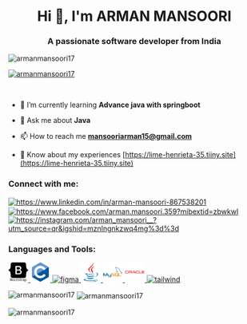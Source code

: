 <h1 align="center">Hi 👋, I'm ARMAN MANSOORI</h1>
<h3 align="center">A passionate software developer from India</h3>

<p align="left"> <img src="https://komarev.com/ghpvc/?username=armanmansoori17&label=Profile%20views&color=0e75b6&style=flat" alt="armanmansoori17" /> </p>

<p align="left"> <a href="https://github.com/ryo-ma/github-profile-trophy"><img src="https://github-profile-trophy.vercel.app/?username=armanmansoori17" alt="armanmansoori17" /></a> </p>

<p align="left"> <a href="https://twitter.com/" target="blank"><img src="https://img.shields.io/twitter/follow/?logo=twitter&style=for-the-badge" alt="" /></a> </p>

- 🌱 I’m currently learning **Advance java with springboot**

- 💬 Ask me about **Java**

- 📫 How to reach me **mansooriarman15@gmail.com**

- 📄 Know about my experiences [https://lime-henrieta-35.tiiny.site](https://lime-henrieta-35.tiiny.site)

<h3 align="left">Connect with me:</h3>
<p align="left">
<a href="https://linkedin.com/in/https://www.linkedin.com/in/arman-mansoori-867538201" target="blank"><img align="center" src="https://raw.githubusercontent.com/rahuldkjain/github-profile-readme-generator/master/src/images/icons/Social/linked-in-alt.svg" alt="https://www.linkedin.com/in/arman-mansoori-867538201" height="30" width="40" /></a>
<a href="https://fb.com/https://www.facebook.com/arman.mansoori.359?mibextid=zbwkwl" target="blank"><img align="center" src="https://raw.githubusercontent.com/rahuldkjain/github-profile-readme-generator/master/src/images/icons/Social/facebook.svg" alt="https://www.facebook.com/arman.mansoori.359?mibextid=zbwkwl" height="30" width="40" /></a>
<a href="https://instagram.com/https://instagram.com/arman_mansoori__?utm_source=qr&igshid=mznlngnkzwq4mg%3d%3d" target="blank"><img align="center" src="https://raw.githubusercontent.com/rahuldkjain/github-profile-readme-generator/master/src/images/icons/Social/instagram.svg" alt="https://instagram.com/arman_mansoori__?utm_source=qr&igshid=mznlngnkzwq4mg%3d%3d" height="30" width="40" /></a>
</p>

<h3 align="left">Languages and Tools:</h3>
<p align="left"> <a href="https://getbootstrap.com" target="_blank" rel="noreferrer"> <img src="https://raw.githubusercontent.com/devicons/devicon/master/icons/bootstrap/bootstrap-plain-wordmark.svg" alt="bootstrap" width="40" height="40"/> </a> <a href="https://www.cprogramming.com/" target="_blank" rel="noreferrer"> <img src="https://raw.githubusercontent.com/devicons/devicon/master/icons/c/c-original.svg" alt="c" width="40" height="40"/> </a> <a href="https://www.figma.com/" target="_blank" rel="noreferrer"> <img src="https://www.vectorlogo.zone/logos/figma/figma-icon.svg" alt="figma" width="40" height="40"/> </a> <a href="https://www.java.com" target="_blank" rel="noreferrer"> <img src="https://raw.githubusercontent.com/devicons/devicon/master/icons/java/java-original.svg" alt="java" width="40" height="40"/> </a> <a href="https://www.mysql.com/" target="_blank" rel="noreferrer"> <img src="https://raw.githubusercontent.com/devicons/devicon/master/icons/mysql/mysql-original-wordmark.svg" alt="mysql" width="40" height="40"/> </a> <a href="https://www.oracle.com/" target="_blank" rel="noreferrer"> <img src="https://raw.githubusercontent.com/devicons/devicon/master/icons/oracle/oracle-original.svg" alt="oracle" width="40" height="40"/> </a> <a href="https://tailwindcss.com/" target="_blank" rel="noreferrer"> <img src="https://www.vectorlogo.zone/logos/tailwindcss/tailwindcss-icon.svg" alt="tailwind" width="40" height="40"/> </a> </p>

<p><img align="left" src="https://github-readme-stats.vercel.app/api/top-langs?username=armanmansoori17&show_icons=true&locale=en&layout=compact" alt="armanmansoori17" /></p>

<p>&nbsp;<img align="center" src="https://github-readme-stats.vercel.app/api?username=armanmansoori17&show_icons=true&locale=en" alt="armanmansoori17" /></p>

<p><img align="center" src="https://github-readme-streak-stats.herokuapp.com/?user=armanmansoori17&" alt="armanmansoori17" /></p>
